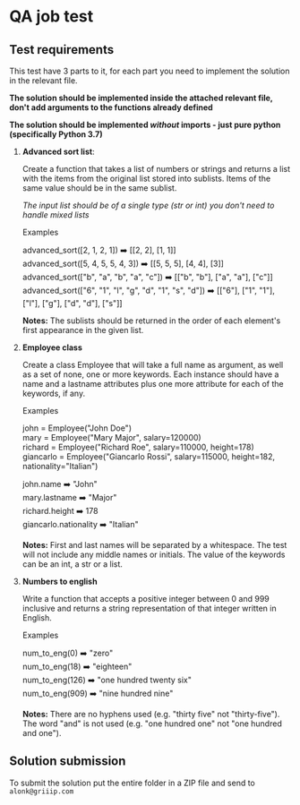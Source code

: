 # QA job test

## Test requirements
This test have 3 parts to it, for each part you need to implement the solution 
in the relevant file.

**The solution should be implemented inside the attached relevant file, don't add
arguments to the functions already defined**

**The solution should be implemented _without_ imports - 
just pure python (specifically Python 3.7)**

1. **Advanced sort list**:

    Create a function that takes a list of numbers or strings and returns a list with the items from the original list
    stored into sublists. Items of the same value should be in the same sublist.
    
    *The input list should be of a single type (str or int) you don't need to handle
    mixed lists*
    
    Examples
    
    advanced_sort([2, 1, 2, 1]) :arrow_right: [[2, 2], [1, 1]]    
    advanced_sort([5, 4, 5, 5, 4, 3]) :arrow_right: [[5, 5, 5], [4, 4], [3]]    
    advanced_sort(["b", "a", "b", "a", "c"]) :arrow_right: [["b", "b"], ["a", "a"], ["c"]]    
    advanced_sort(["6", "1", "l", "g", "d", "1", "s", "d"]) :arrow_right: [["6"], ["1", "1"], ["l"], ["g"], ["d", "d"], ["s"]]
    
    **Notes:** The sublists should be returned in the order of each element's first appearance in the given list.
 
2. **Employee class**

    Create a class Employee that will take a full name as argument, as well as a set of none, one or more keywords.
    Each instance should have a name and a lastname attributes plus one more attribute for each of the keywords, if any.
    
    Examples
    
    john = Employee("John Doe")    
    mary = Employee("Mary Major", salary=120000)    
    richard = Employee("Richard Roe", salary=110000, height=178)    
    giancarlo = Employee("Giancarlo Rossi", salary=115000, height=182, nationality="Italian")
    
    john.name :arrow_right: "John"    
    mary.lastname :arrow_right: "Major"    
    richard.height :arrow_right: 178    
    giancarlo.nationality :arrow_right: "Italian"
    
    **Notes:** First and last names will be separated by a whitespace. The test will not include any middle names or initials.
    The value of the keywords can be an int, a str or a list.
    
3. **Numbers to english**

    Write a function that accepts a positive integer between 0 and 999 inclusive and returns a string representation
    of that integer written in English.
    
    Examples
    
    num_to_eng(0) :arrow_right: "zero"    
    num_to_eng(18) :arrow_right: "eighteen"    
    num_to_eng(126) :arrow_right: "one hundred twenty six"    
    num_to_eng(909) :arrow_right: "nine hundred nine"
    
    **Notes:** There are no hyphens used (e.g. "thirty five" not "thirty-five").
    The word "and" is not used (e.g. "one hundred one" not "one hundred and one").
    
## Solution submission
To submit the solution put the entire folder in a ZIP file and send to `alonk@griiip.com`